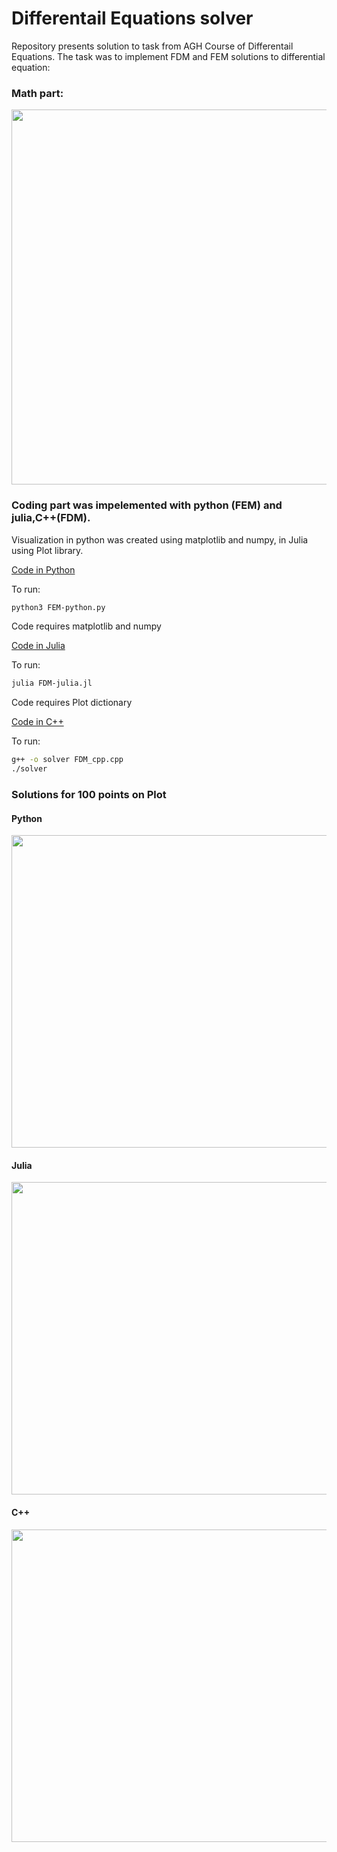 # Differentail Equations solver
Repository presents solution to task from AGH Course of Differentail Equations. The task was to implement FDM and FEM solutions to differential equation:
### Math part:

<p align="center">
  <img src="https://github.com/mcjwsn/Differential-Equations-FDM-and-FEM-solutions-with-Python-Julia-Cpp/blob/main/Math.png?raw=true" width="600">
</p>

### Coding part was impelemented with python (FEM) and julia,C++(FDM).
Visualization in python was created using matplotlib and numpy, in Julia using Plot library.

[Code in Python](https://przykladowa-strona.p][https://github.com/mcjwsn/Differential-Equations-FDM-and-FEM-solutions-with-Python-Julia-Cpp/blob/main/FEM/FEM-python.py)

To run:
```bash
python3 FEM-python.py
```
Code requires matplotlib and numpy

[Code in Julia](https://github.com/mcjwsn/Differential-Equations-FDM-and-FEM-solutions-with-Python-Julia-Cpp/blob/main/FDM/FDM_julia.jl)

To run:
```bash
julia FDM-julia.jl
```
Code requires Plot dictionary

[Code in C++](https://github.com/mcjwsn/Differential-Equations-FDM-and-FEM-solutions-with-Python-Julia-Cpp/blob/main/FDM/FDM_cpp.cpp)

To run:
```bash
g++ -o solver FDM_cpp.cpp
./solver
```
### Solutions for 100 points on Plot
#### Python
<img src="https://github.com/mcjwsn/Differential-Equations-FDM-and-FEM-solutions-with-Python-Julia-Cpp/blob/main/FEM/FEM_python_chart.png" width="600" height="500">

#### Julia
<img src="https://github.com/mcjwsn/Differential-Equations-FDM-and-FEM-solutions-with-Python-Julia-Cpp/blob/main/FDM/FDM_julia_chart.png" width="600" height="500">

#### C++
<img src="https://github.com/mcjwsn/Differential-Equations-FDM-and-FEM-solutions-with-Python-Julia-Cpp/blob/main/FDM/FDM_cpp_chart.png" width="600" height="500">
